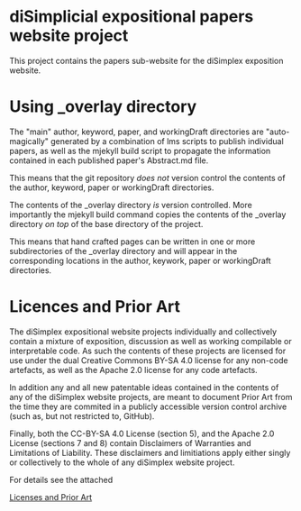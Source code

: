 # diSimplicial expositional papers website project

This project contains the papers sub-website for the diSimplex exposition 
website.

# Using _overlay directory

The "main" author, keyword, paper, and workingDraft directories are 
"auto-magically" generated by a combination of lms scripts to publish 
individual papers, as well as the mjekyll build script to propagate the 
information contained in each published paper's Abstract.md file.

This means that the git repository *does* *not* version control the 
contents of the author, keyword, paper or workingDraft directories.

The contents of the _overlay directory *is* version controlled. More 
importantly the mjekyll build command copies the contents of the _overlay 
directory *on* *top* of the base directory of the project.

This means that hand crafted pages can be written in one or more 
subdirectories of the _overlay directory and will appear in the 
corresponding locations in the author, keywork, paper or workingDraft 
directories.

# Licences and Prior Art

The diSimplex expositional website projects individually and collectively 
contain a mixture of exposition, discussion as well as working compilable 
or interpretable code. As such the contents of these projects are licensed 
for use under the dual Creative Commons BY-SA 4.0 license for any non-code 
artefacts, as well as the Apache 2.0 license for any code artefacts.

In addition any and all new patentable ideas contained in the contents of 
any of the diSimplex website projects, are meant to document Prior Art from 
the time they are commited in a publicly accessible version control archive 
(such as, but not restricted to, GitHub).

Finally, both the CC-BY-SA 4.0 License (section 5), and the Apache 2.0 
License (sections 7 and 8) contain Disclaimers of Warranties and 
Limitations of Liability. These disclaimers and limitiations apply either 
singly or collectively to the whole of any diSimplex website project.

For details see the attached

   [Licenses and Prior Art](_LicensesAndPriorArt.md)

